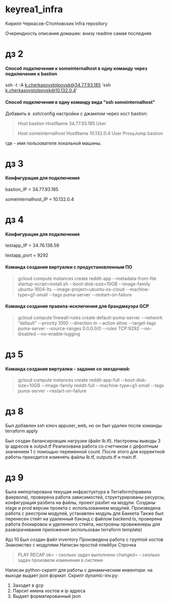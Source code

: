 # keyrea1_infra
Кирилл Черкасов-Столповских Infra repository

Очерендность описания домашек: внизу readme самая последняя

# дз 2
#### Способ подключения к someinternalhost в одну команду через подключение к bastion
ssh -t -A k.cherkasovstolpovsk@34.77.93.185 'ssh k.cherkasovstolpovsk@10.132.0.4'

#### Способ подключения в одну команду вида "ssh someinternalhost"
Добавить в .ssh/config настройки с джампом через хост bastion:
>Host bastion
>  HostName 34.77.93.185
>  User <user>
>
>Host someinternalhost
>  HostName 10.132.0.4
>  User <user>
>  ProxyJump bastion

где <user> - имя пользователя локальной машины.

# дз 3
#### Конфигурация для подключения

bastion_IP = 34.77.93.185

someinternalhost_IP = 10.132.0.4

# дз 4
#### Конфигурация для подключения

testapp_IP = 34.76.138.59

testapp_port = 9292

#### Команда создания виртуалки с предустановленным ПО
 > gcloud compute instances create reddit-app --metadata-from-file startup-script=install.sh --boot-disk-size=10GB --image-family ubuntu-1604-lts --image-project=ubuntu-os-cloud --machine-type=g1-small --tags puma-server --restart-on-failure

#### Команда создания правила-исключения для брандмауэра GCP
> gcloud compute firewall-rules create default-puma-server --network "default" --priority 1000 --direction in --action allow --target-tags puma-server --source-ranges 0.0.0.0/0 --rules TCP:9292 --no-disabled --no-enable-logging

# дз 5
#### Команда создания виртуалки - задание со звездочкой:
 > gcloud compute instances create reddit-app-full --boot-disk-size=10GB --image-family reddit-full --machine-type=g1-small --tags puma-server --restart-on-failure

# дз 8
Был добавлен ssh ключ appuser_web, но он был удален после команды terraform apply

Был создан балансировщик нагрузки (файл lb.tf). Настроены выводы 3 ip адресов в output.tf Реализована работа со счетчиком с дефолтным значением 1 с помощью переменной count. После этого для корректной работы приходится изменять файлы lb.tf, outputs.tf и main.tf.

# дз 9
Была импортирована текущая инфрастуктура в Terraform(правила фаервола), проверена работа зависимостей, структурированы ресурсы, конфигурация разбита на файлы, проект разбит на модули. Созданы stage и prod версии проекта с использованием модулей. Произведена работа с реестром модулей, устанавлен модуль для Баккета
Также был перенесен стейт на удаленный бэкэнд с файлом backend.ts, проверена работа блокировок и уделенного стейта, настроены провиженеры для разворачивания приложения (использован terraform template)

#дз 10
Был создан файл inventory
Произведена работа с группой хостов
Знакомство с модулями
Написан простой плейбук
Строчка
> PLAY RECAP ok= - сколько задач выполнено 
changed= - сколько задач произвели изменения в системе

Написан python-скрипт для работы с динамическим инвентори:
на выходе выдает json формат.
Скрипт dynamic-inv.py:
1. Заходит в gcp
2. Парсит имена хостов и ip адреса
3. Выдает форматированный json
